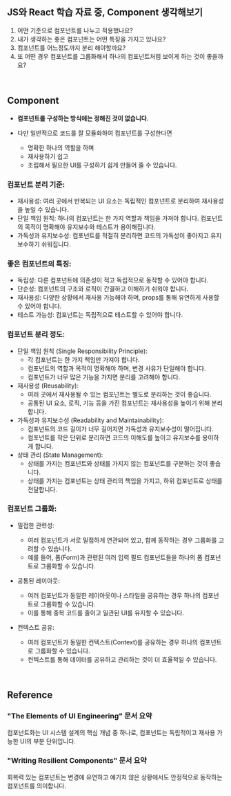 ## JS와 React 학습 자료 중, Component 생각해보기

1. 어떤 기준으로 컴포넌트를 나누고 적용했나요?
2. 내가 생각하는 좋은 컴포넌트는 어떤 특징을 가지고 있나요?
3. 컴포넌트를 어느정도까지 분리 해야할까요?
4. 또 어떤 경우 컴포넌트를 그룹화해서 하나의 컴포넌트처럼 보이게 하는 것이 좋을까요?

<br/>

## Component

- **컴포넌트를 구성하는 방식에는 정해진 것이 없습니다.**

- 다만 일반적으로 코드를 잘 모듈화하여 컴포넌트를 구성한다면

  - 명확한 하나의 역할을 하며
  - 재사용하기 쉽고
  - 조립해서 필요한 UI를 구성하기 쉽게 만들어 줄 수 있습니다.

### 컴포넌트 분리 기준:

- 재사용성: 여러 곳에서 반복되는 UI 요소는 독립적인 컴포넌트로 분리하여 재사용성을 높일 수 있습니다.
- 단일 책임 원칙: 하나의 컴포넌트는 한 가지 역할과 책임을 가져야 합니다. 컴포넌트의 목적이 명확해야 유지보수와 테스트가 용이해집니다.
- 가독성과 유지보수성: 컴포넌트를 적절히 분리하면 코드의 가독성이 좋아지고 유지보수하기 쉬워집니다.

### 좋은 컴포넌트의 특징:

- 독립성: 다른 컴포넌트에 의존성이 적고 독립적으로 동작할 수 있어야 합니다.
- 단순성: 컴포넌트의 구조와 로직이 간결하고 이해하기 쉬워야 합니다.
- 재사용성: 다양한 상황에서 재사용 가능해야 하며, props를 통해 유연하게 사용할 수 있어야 합니다.
- 테스트 가능성: 컴포넌트는 독립적으로 테스트할 수 있어야 합니다.

### 컴포넌트 분리 정도:

- 단일 책임 원칙 (Single Responsibility Principle):
  - 각 컴포넌트는 한 가지 책임만 가져야 합니다.
  - 컴포넌트의 역할과 목적이 명확해야 하며, 변경 사유가 단일해야 합니다.
  - 컴포넌트가 너무 많은 기능을 가지면 분리를 고려해야 합니다.
- 재사용성 (Reusability):
  - 여러 곳에서 재사용될 수 있는 컴포넌트는 별도로 분리하는 것이 좋습니다.
  - 공통된 UI 요소, 로직, 기능 등을 가진 컴포넌트는 재사용성을 높이기 위해 분리합니다.
- 가독성과 유지보수성 (Readability and Maintainability):
  - 컴포넌트의 코드 길이가 너무 길어지면 가독성과 유지보수성이 떨어집니다.
  - 컴포넌트를 작은 단위로 분리하면 코드의 이해도를 높이고 유지보수를 용이하게 합니다.
- 상태 관리 (State Management):
  - 상태를 가지는 컴포넌트와 상태를 가지지 않는 컴포넌트를 구분하는 것이 좋습니다.
  - 상태를 가지는 컴포넌트는 상태 관리의 책임을 가지고, 하위 컴포넌트로 상태를 전달합니다.

### 컴포넌트 그룹화:

- 밀접한 관련성:
  - 여러 컴포넌트가 서로 밀접하게 연관되어 있고, 함께 동작하는 경우 그룹화를 고려할 수 있습니다.
  - 예를 들어, 폼(Form)과 관련된 여러 입력 필드 컴포넌트들을 하나의 폼 컴포넌트로 그룹화할 수 있습니다.
- 공통된 레이아웃:
  - 여러 컴포넌트가 동일한 레이아웃이나 스타일을 공유하는 경우 하나의 컴포넌트로 그룹화할 수 있습니다.
  - 이를 통해 중복 코드를 줄이고 일관된 UI를 유지할 수 있습니다.
- 컨텍스트 공유:

  - 여러 컴포넌트가 동일한 컨텍스트(Context)를 공유하는 경우 하나의 컴포넌트로 그룹화할 수 있습니다.
  - 컨텍스트를 통해 데이터를 공유하고 관리하는 것이 더 효율적일 수 있습니다.

<br/>

## Reference

### "The Elements of UI Engineering" 문서 요약

컴포넌트화는 UI 시스템 설계의 핵심 개념 중 하나로, 컴포넌트는 독립적이고 재사용 가능한 UI의 부분 단위입니다.

### "Writing Resilient Components" 문서 요약

회복력 있는 컴포넌트는 변경에 유연하고 예기치 않은 상황에서도 안정적으로 동작하는 컴포넌트를 의미합니다.
